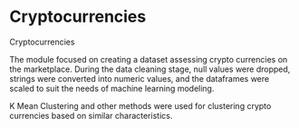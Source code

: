 # Cryptocurrencies
Cryptocurrencies

The module focused on creating a dataset assessing crypto currencies on the marketplace. During the data cleaning stage, null values were dropped, strings were converted into numeric values, and the dataframes were scaled to suit the needs of machine learning modeling. 

K Mean Clustering and other methods were used for clustering crypto currencies based on similar characteristics. 
